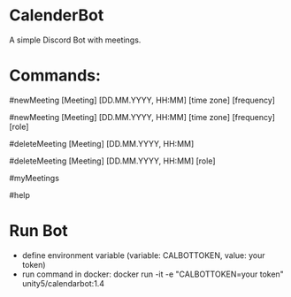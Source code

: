 # CalenderBot
A simple Discord Bot with meetings. 


# Commands:
#newMeeting [Meeting] [DD.MM.YYYY, HH:MM] [time zone] [frequency]

#newMeeting [Meeting] [DD.MM.YYYY, HH:MM] [time zone] [frequency] [role]

#deleteMeeting [Meeting] [DD.MM.YYYY, HH:MM]

#deleteMeeting [Meeting] [DD.MM.YYYY, HH:MM] [role]

#myMeetings

#help


# Run Bot

* define environment variable (variable: CALBOTTOKEN, value: your token)
* run command in docker: docker run -it -e "CALBOTTOKEN=your token" unity5/calendarbot:1.4
